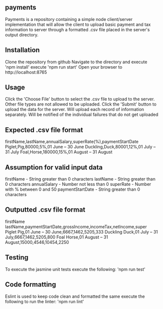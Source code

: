 ## payments
Payments is a repository containing a simple node client/server implementation that will allow the client to upload basic payment and tax information to server through a formatted .csv file placed in the server's output directory.

## Installation
Clone the repository from github
Navigate to the directory and execute 'npm install'
execute 'npm run start'
Open your browser to http://localhost:8765

## Usage
Click the 'Choose File' button to select the .csv file to upload to the server.  Other file types are not allowed to be uploaded.
Click the 'Submit' button to upload the data for the server.
Will upload each record of information separately.
Will be notified of the individual failures that do not get uploaded

## Expected .csv file format
firstName,lastName,annualSalary,superRate(%),paymentStartDate
Piglet,Pig,80000,5%,01 June – 30 June
Duckling,Duck,80001,12%,01 July – 31 July
Foal,Horse,180000,15%,01 August – 31 August

## Assumption for valid input data
firstName - String greater than 0 characters
lastName - String greater than 0 characters
annualSalary - Number not less than 0
superRate - Number with % between 0 and 50
paymentStartDate - String greater than 0 characters

## Outputted .csv file format
firstName lastName,paymentStartDate,grossIncome,incomeTax,netIncome,super
Piglet Pig,01	June – 30	June,6667,1462,5205,333
Duckling Duck,01 July – 31 July,6667,1462,5205,800
Foal Horse,01	August – 31 August,15000,4546,10454,2250

## Testing
To execute the jasmine unit tests execute the following: 'npm run test'

## Code formatting
Eslint is used to keep  code clean and formatted the same
execute the following to run the linter: 'npm run lint'
